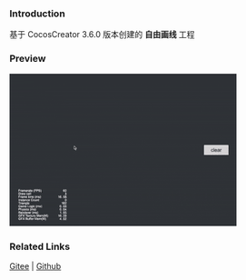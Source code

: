### Introduction

基于 CocosCreator 3.6.0 版本创建的 **自由画线** 工程

### Preview
![image](../../../gif/202203/2022030414.gif)

### Related Links
[Gitee](https://gitee.com/mirrors_cocos-creator/example-cases/tree/master/assets/cases/graphics/demo) | [Github](https://github.com/cocos-creator/example-cases/tree/master/assets/cases/graphics/demo)